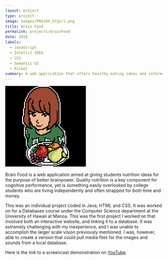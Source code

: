 ```yaml
---
layout: project
type: project
image: images/PROJ04_bfgirl.png
title: Brain Food
permalink: projects/brainFood
date: 2016
labels:
  - JavaScript
  - IntelliJ IDEA 
  - CSS
  - Semantic UI
  - Piskel
summary: A web application that offers healthy eating ideas and information about locations near the UH Manoa campus where you can buy ingredients for recipes as well as healthy meals.
---
```


<img class="ui medium left floated rounded image" src="../images/PROJ04_bfgirl.png">

Brain Food is a web application aimed at giving students nutrition ideas for the purpose of better brainpower.  Quality nutrition is a key component for cognitive performance, yet is something easily overlooked by college students who are living independently and often strapped for both time and money.

This was an individual project coded in Java, HTML and CSS.  It was worked on for a Databases course under the Computer Science department at the University of Hawaii at Manoa.  This was the first project I worked on that involved both an interactive website, and linking it to a database.  It was extremely challenging with my inexperience, and I was unable to accomplish the larger scale vision previously mentioned.  I was, however, able to create a version that could pull media files for the images and sounds from a local database.

Here is the link to a screencast demonstration on [YouTube](https://www.youtube.com/watch?v=qz7JNBZB3hA).
